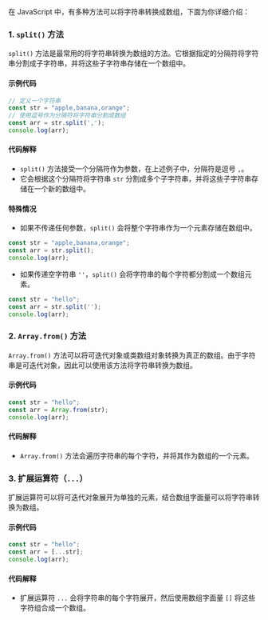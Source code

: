 在 JavaScript 中，有多种方法可以将字符串转换成数组，下面为你详细介绍：

### 1. `split()` 方法
`split()` 方法是最常用的将字符串转换为数组的方法。它根据指定的分隔符将字符串分割成子字符串，并将这些子字符串存储在一个数组中。

#### 示例代码
```javascript
// 定义一个字符串
const str = "apple,banana,orange";
// 使用逗号作为分隔符将字符串分割成数组
const arr = str.split(',');
console.log(arr); 
```

#### 代码解释
- `split()` 方法接受一个分隔符作为参数，在上述例子中，分隔符是逗号 `,`。
- 它会根据这个分隔符将字符串 `str` 分割成多个子字符串，并将这些子字符串存储在一个新的数组中。

#### 特殊情况
- 如果不传递任何参数，`split()` 会将整个字符串作为一个元素存储在数组中。
```javascript
const str = "apple,banana,orange";
const arr = str.split();
console.log(arr); 
```
- 如果传递空字符串 `''`，`split()` 会将字符串的每个字符都分割成一个数组元素。
```javascript
const str = "hello";
const arr = str.split('');
console.log(arr); 
```

### 2. `Array.from()` 方法
`Array.from()` 方法可以将可迭代对象或类数组对象转换为真正的数组。由于字符串是可迭代对象，因此可以使用该方法将字符串转换为数组。

#### 示例代码
```javascript
const str = "hello";
const arr = Array.from(str);
console.log(arr); 
```

#### 代码解释
- `Array.from()` 方法会遍历字符串的每个字符，并将其作为数组的一个元素。

### 3. 扩展运算符（`...`）
扩展运算符可以将可迭代对象展开为单独的元素，结合数组字面量可以将字符串转换为数组。

#### 示例代码
```javascript
const str = "hello";
const arr = [...str];
console.log(arr); 
```

#### 代码解释
- 扩展运算符 `...` 会将字符串的每个字符展开，然后使用数组字面量 `[]` 将这些字符组合成一个数组。